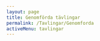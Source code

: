 ```yaml
---
layout: page
title: Genomförda tävlingar
permalink: /Tavlingar/Genomforda
activeMenu: tavlingar
---
```


